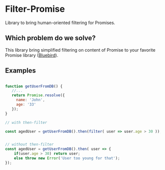 # Filter-Promise

Library to bring human-oriented filtering for Promises.

## Which problem do we solve?

This library bring simplified filtering on content of Promise to your favorite Promise library ([Bluebird](http://bluebirdjs.com/)).

## Examples

```javascript

function getUserFromDB() {
   //...
   return Promise.resolve({
     name: 'John',
     age: '33'
   });
}

// with then-filter

const agedUser = getUserFromDB().then(filter( user => user.age > 30 ));


// without then-filter
const agedUser = getUserFromDB().then( user => {
    if(user.age > 30) return user;
    else throw new Error('User too young for that');
});

```



